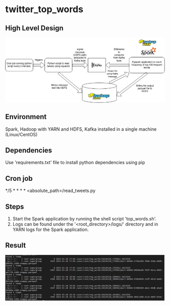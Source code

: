 # twitter_top_words

## High Level Design
![HLD](https://github.com/kiwincardoza/twitter_top_words/blob/master/top_words.jpg?raw=true)


## Environment
Spark, Hadoop with YARN and HDFS, Kafka installed in a single machine (Linux/CentOS)

## Dependencies
Use 'requirements.txt' file to install python dependencies using pip

## Cron job
*/5 * * * *  <absolute_path>/read_tweets.py

## Steps
1. Start the Spark application by running the shell script 'top_words.sh'.
2. Logs can be found under the '<root_directory>/logs/' directory and in YARN logs for the Spark application.

## Result
![Result snap](https://github.com/kiwincardoza/twitter_top_words/blob/master/results/result.PNG?raw=true)
